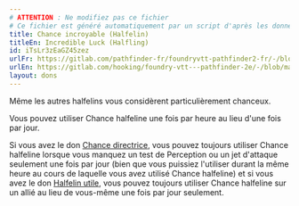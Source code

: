 ```yaml
---
# ATTENTION : Ne modifiez pas ce fichier
# Ce fichier est généré automatiquement par un script d'après les données du module Foundry VTT officiel et de sa traduction
title: Chance incroyable (Halfelin)
titleEn: Incredible Luck (Halfling)
id: iTsLr3zEaGZ45zez
urlFr: https://gitlab.com/pathfinder-fr/foundryvtt-pathfinder2-fr/-/blob/master/data/feats/iTsLr3zEaGZ45zez.htm
urlEn: https://gitlab.com/hooking/foundry-vtt---pathfinder-2e/-/blob/master/packs/data/feats.db/incredible-luck-halfling.json
layout: dons
---
```

Même les autres halfelins vous considèrent particulièrement chanceux.

Vous pouvez utiliser Chance halfeline une fois par heure au lieu d'une fois par jour.

Si vous avez le don [Chance directrice](chance-directrice.md), vous pouvez toujours utiliser Chance halfeline lorsque vous manquez un test de Perception ou un jet d'attaque seulement une fois par jour (bien que vous puissiez l'utiliser durant la même heure au cours de laquelle vous avez utilisé Chance halfeline) et si vous avez le don [Halfelin utile](halfelin-utile.md), vous pouvez toujours utiliser Chance halfeline sur un allié au lieu de vous-même une fois par jour seulement.
